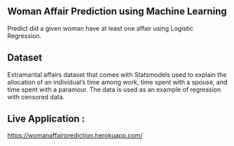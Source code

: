 ## Woman Affair Prediction using Machine Learning
Predict did a given woman have at least one affair using Logistic Regression.

## Dataset
Extramarital affairs dataset that comes with Statsmodels used to explain the allocation of an individual’s time among work, time spent with a spouse, and time spent with a paramour. The data is used as an example of regression with censored data.

## Live Application : 
https://womanaffairprediction.herokuapp.com/
